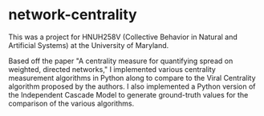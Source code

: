 # network-centrality
This was a project for HNUH258V (Collective Behavior in Natural and Artificial Systems) at the University of Maryland.

Based off the paper "A centrality measure for quantifying spread on weighted, directed networks," I implemented various centrality measurement algorithms in Python along to compare to the Viral Centrality algorithm proposed by the authors. I also implemented a Python version of the Independent Cascade Model to generate ground-truth values for the comparison of the various algorithms. 

